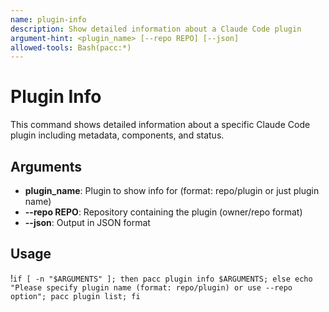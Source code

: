 ```yaml
---
name: plugin-info
description: Show detailed information about a Claude Code plugin
argument-hint: <plugin_name> [--repo REPO] [--json]
allowed-tools: Bash(pacc:*)
---
```


# Plugin Info

This command shows detailed information about a specific Claude Code plugin including metadata, components, and status.

## Arguments
- **plugin_name**: Plugin to show info for (format: repo/plugin or just plugin name)
- **--repo REPO**: Repository containing the plugin (owner/repo format)
- **--json**: Output in JSON format

## Usage

!`if [ -n "$ARGUMENTS" ]; then pacc plugin info $ARGUMENTS; else echo "Please specify plugin name (format: repo/plugin) or use --repo option"; pacc plugin list; fi`